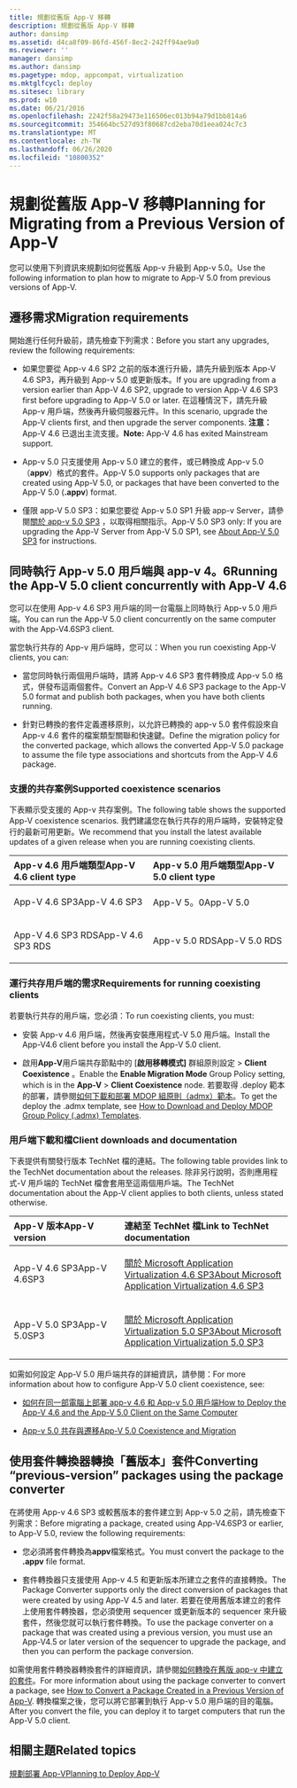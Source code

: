 ```yaml
---
title: 規劃從舊版 App-V 移轉
description: 規劃從舊版 App-V 移轉
author: dansimp
ms.assetid: d4ca8f09-86fd-456f-8ec2-242ff94ae9a0
ms.reviewer: ''
manager: dansimp
ms.author: dansimp
ms.pagetype: mdop, appcompat, virtualization
ms.mktglfcycl: deploy
ms.sitesec: library
ms.prod: w10
ms.date: 06/21/2016
ms.openlocfilehash: 2242f58a29473e116506ec013b94a79d1bb814a6
ms.sourcegitcommit: 354664bc527d93f80687cd2eba70d1eea024c7c3
ms.translationtype: MT
ms.contentlocale: zh-TW
ms.lasthandoff: 06/26/2020
ms.locfileid: "10800352"
---
```

# <span data-ttu-id="b4110-103">規劃從舊版 App-V 移轉</span><span class="sxs-lookup"><span data-stu-id="b4110-103">Planning for Migrating from a Previous Version of App-V</span></span>


<span data-ttu-id="b4110-104">您可以使用下列資訊來規劃如何從舊版 App-v 升級到 App-v 5.0。</span><span class="sxs-lookup"><span data-stu-id="b4110-104">Use the following information to plan how to migrate to App-V 5.0 from previous versions of App-V.</span></span>

## <span data-ttu-id="b4110-105">遷移需求</span><span class="sxs-lookup"><span data-stu-id="b4110-105">Migration requirements</span></span>


<span data-ttu-id="b4110-106">開始進行任何升級前，請先檢查下列需求：</span><span class="sxs-lookup"><span data-stu-id="b4110-106">Before you start any upgrades, review the following requirements:</span></span>

-   <span data-ttu-id="b4110-107">如果您要從 App-v 4.6 SP2 之前的版本進行升級，請先升級到版本 App-V 4.6 SP3，再升級到 App-v 5.0 或更新版本。</span><span class="sxs-lookup"><span data-stu-id="b4110-107">If you are upgrading from a version earlier than App-V 4.6 SP2, upgrade to version App-V 4.6 SP3 first before upgrading to App-V 5.0 or later.</span></span> <span data-ttu-id="b4110-108">在這種情況下，請先升級 App-v 用戶端，然後再升級伺服器元件。</span><span class="sxs-lookup"><span data-stu-id="b4110-108">In this scenario, upgrade the App-V clients first, and then upgrade the server components.</span></span>
<span data-ttu-id="b4110-109">**注意：** App-V 4.6 已退出主流支援。</span><span class="sxs-lookup"><span data-stu-id="b4110-109">**Note:** App-V 4.6 has exited Mainstream support.</span></span>

-   <span data-ttu-id="b4110-110">App-v 5.0 只支援使用 App-v 5.0 建立的套件，或已轉換成 App-v 5.0 （**appv**）格式的套件。</span><span class="sxs-lookup"><span data-stu-id="b4110-110">App-V 5.0 supports only packages that are created using App-V 5.0, or packages that have been converted to the App-V 5.0 (**.appv**) format.</span></span>

-   <span data-ttu-id="b4110-111">僅限 app-V 5.0 SP3：如果您要從 App-v 5.0 SP1 升級 app-v Server，請參閱[關於 app-v 5.0 SP3](about-app-v-50-sp3.md#bkmk-migrate-to-50sp3) ，以取得相關指示。</span><span class="sxs-lookup"><span data-stu-id="b4110-111">App-V 5.0 SP3 only: If you are upgrading the App-V Server from App-V 5.0 SP1, see [About App-V 5.0 SP3](about-app-v-50-sp3.md#bkmk-migrate-to-50sp3) for instructions.</span></span>

## <span data-ttu-id="b4110-112">同時執行 App-v 5.0 用戶端與 app-v 4。6</span><span class="sxs-lookup"><span data-stu-id="b4110-112">Running the App-V 5.0 client concurrently with App-V 4.6</span></span>


<span data-ttu-id="b4110-113">您可以在使用 App-v 4.6 SP3 用戶端的同一台電腦上同時執行 App-v 5.0 用戶端。</span><span class="sxs-lookup"><span data-stu-id="b4110-113">You can run the App-V 5.0 client concurrently on the same computer with the App-V4.6SP3 client.</span></span>

<span data-ttu-id="b4110-114">當您執行共存的 App-v 用戶端時，您可以：</span><span class="sxs-lookup"><span data-stu-id="b4110-114">When you run coexisting App-V clients, you can:</span></span>

-   <span data-ttu-id="b4110-115">當您同時執行兩個用戶端時，請將 App-v 4.6 SP3 套件轉換成 App-v 5.0 格式，併發布這兩個套件。</span><span class="sxs-lookup"><span data-stu-id="b4110-115">Convert an App-V 4.6 SP3 package to the App-V 5.0 format and publish both packages, when you have both clients running.</span></span>

-   <span data-ttu-id="b4110-116">針對已轉換的套件定義遷移原則，以允許已轉換的 app-v 5.0 套件假設來自 App-v 4.6 套件的檔案類型關聯和快速鍵。</span><span class="sxs-lookup"><span data-stu-id="b4110-116">Define the migration policy for the converted package, which allows the converted App-V 5.0 package to assume the file type associations and shortcuts from the App-V 4.6 package.</span></span>

### <span data-ttu-id="b4110-117">支援的共存案例</span><span class="sxs-lookup"><span data-stu-id="b4110-117">Supported coexistence scenarios</span></span>

<span data-ttu-id="b4110-118">下表顯示受支援的 App-v 共存案例。</span><span class="sxs-lookup"><span data-stu-id="b4110-118">The following table shows the supported App-V coexistence scenarios.</span></span> <span data-ttu-id="b4110-119">我們建議您在執行共存的用戶端時，安裝特定發行的最新可用更新。</span><span class="sxs-lookup"><span data-stu-id="b4110-119">We recommend that you install the latest available updates of a given release when you are running coexisting clients.</span></span>

<table>
<colgroup>
<col width="50%" />
<col width="50%" />
</colgroup>
<thead>
<tr class="header">
<th align="left"><span data-ttu-id="b4110-120">App-v 4.6 用戶端類型</span><span class="sxs-lookup"><span data-stu-id="b4110-120">App-V 4.6 client type</span></span></th>
<th align="left"><span data-ttu-id="b4110-121">App-v 5.0 用戶端類型</span><span class="sxs-lookup"><span data-stu-id="b4110-121">App-V 5.0 client type</span></span></th>
</tr>
</thead>
<tbody>
<tr class="odd">
<td align="left"><p><span data-ttu-id="b4110-122">App-V 4.6 SP3</span><span class="sxs-lookup"><span data-stu-id="b4110-122">App-V 4.6 SP3</span></span></p></td>
<td align="left"><p><span data-ttu-id="b4110-123">App-V 5。0</span><span class="sxs-lookup"><span data-stu-id="b4110-123">App-V 5.0</span></span></p></td>
</tr>
<tr class="even">
<td align="left"><p><span data-ttu-id="b4110-124">App-V 4.6 SP3 RDS</span><span class="sxs-lookup"><span data-stu-id="b4110-124">App-V 4.6 SP3 RDS</span></span></p></td>
<td align="left"><p><span data-ttu-id="b4110-125">App-v 5.0 RDS</span><span class="sxs-lookup"><span data-stu-id="b4110-125">App-V 5.0 RDS</span></span></p></td>
</tr>
</tbody>
</table>

 

### <span data-ttu-id="b4110-126">運行共存用戶端的需求</span><span class="sxs-lookup"><span data-stu-id="b4110-126">Requirements for running coexisting clients</span></span>

<span data-ttu-id="b4110-127">若要執行共存的用戶端，您必須：</span><span class="sxs-lookup"><span data-stu-id="b4110-127">To run coexisting clients, you must:</span></span>

-   <span data-ttu-id="b4110-128">安裝 App-v 4.6 用戶端，然後再安裝應用程式-V 5.0 用戶端。</span><span class="sxs-lookup"><span data-stu-id="b4110-128">Install the App-V4.6 client before you install the App-V 5.0 client.</span></span>

-   <span data-ttu-id="b4110-129">啟用**App-V**用戶端共存節點中的 [**啟用移轉模式]** 群組原則設定 &gt; **Client Coexistence** 。</span><span class="sxs-lookup"><span data-stu-id="b4110-129">Enable the **Enable Migration Mode** Group Policy setting, which is in the **App-V** &gt; **Client Coexistence** node.</span></span> <span data-ttu-id="b4110-130">若要取得 .deploy 範本的部署，請參閱[如何下載和部署 MDOP 組原則（admx）範本](https://technet.microsoft.com/library/dn659707.aspx)。</span><span class="sxs-lookup"><span data-stu-id="b4110-130">To get the deploy the .admx template, see [How to Download and Deploy MDOP Group Policy (.admx) Templates](https://technet.microsoft.com/library/dn659707.aspx).</span></span>

### <span data-ttu-id="b4110-131">用戶端下載和檔</span><span class="sxs-lookup"><span data-stu-id="b4110-131">Client downloads and documentation</span></span>

<span data-ttu-id="b4110-132">下表提供有關發行版本 TechNet 檔的連結。</span><span class="sxs-lookup"><span data-stu-id="b4110-132">The following table provides link to the TechNet documentation about the releases.</span></span> <span data-ttu-id="b4110-133">除非另行說明，否則應用程式-V 用戶端的 TechNet 檔會套用至這兩個用戶端。</span><span class="sxs-lookup"><span data-stu-id="b4110-133">The TechNet documentation about the App-V client applies to both clients, unless stated otherwise.</span></span>

<table>
<colgroup>
<col width="33%" />
<col width="50%" />
</colgroup>
<thead>
<tr class="header">
<th align="left"><span data-ttu-id="b4110-134">App-V 版本</span><span class="sxs-lookup"><span data-stu-id="b4110-134">App-V version</span></span></th>
<th align="left"><span data-ttu-id="b4110-135">連結至 TechNet 檔</span><span class="sxs-lookup"><span data-stu-id="b4110-135">Link to TechNet documentation</span></span></th>
</tr>
</thead>
<tbody>
<tr class="odd">
<td align="left"><p><span data-ttu-id="b4110-136">App-V 4.6 SP3</span><span class="sxs-lookup"><span data-stu-id="b4110-136">App-V 4.6SP3</span></span></p></td>
<td align="left"><p><a href="https://technet.microsoft.com/library/dn511019.aspx" data-raw-source="[About Microsoft Application Virtualization 4.6 SP3](https://technet.microsoft.com/library/dn511019.aspx)"><span data-ttu-id="b4110-137">關於 Microsoft Application Virtualization 4.6 SP3</span><span class="sxs-lookup"><span data-stu-id="b4110-137">About Microsoft Application Virtualization 4.6 SP3</span></span></a></p></td>
</tr>
<tr class="even">
<td align="left"><p><span data-ttu-id="b4110-138">App-V 5.0 SP3</span><span class="sxs-lookup"><span data-stu-id="b4110-138">App-V 5.0SP3</span></span></p></td>
<td align="left"><p><a href="about-app-v-50-sp3.md" data-raw-source="[About Microsoft Application Virtualization 5.0 SP3](about-app-v-50-sp3.md)"><span data-ttu-id="b4110-139">關於 Microsoft Application Virtualization 5.0 SP3</span><span class="sxs-lookup"><span data-stu-id="b4110-139">About Microsoft Application Virtualization 5.0 SP3</span></span></a></p></td>
</tr>
</tbody>
</table>

 

<span data-ttu-id="b4110-140">如需如何設定 App-V 5.0 用戶端共存的詳細資訊，請參閱：</span><span class="sxs-lookup"><span data-stu-id="b4110-140">For more information about how to configure App-V 5.0 client coexistence, see:</span></span>

-   [<span data-ttu-id="b4110-141">如何在同一部電腦上部署 app-v 4.6 和 App-v 5.0 用戶端</span><span class="sxs-lookup"><span data-stu-id="b4110-141">How to Deploy the App-V 4.6 and the App-V 5.0 Client on the Same Computer</span></span>](how-to-deploy-the-app-v-46-and-the-app-v--50-client-on-the-same-computer.md)

-   [<span data-ttu-id="b4110-142">App-v 5.0 共存與遷移</span><span class="sxs-lookup"><span data-stu-id="b4110-142">App-V 5.0 Coexistence and Migration</span></span>](https://technet.microsoft.com/windows/jj835811.aspx)

## <a href="" id="converting--previous-version--packages-using-the-package-converter-"></a><span data-ttu-id="b4110-143">使用套件轉換器轉換「舊版本」套件</span><span class="sxs-lookup"><span data-stu-id="b4110-143">Converting “previous-version” packages using the package converter</span></span>


<span data-ttu-id="b4110-144">在將使用 App-v 4.6 SP3 或較舊版本的套件建立到 App-v 5.0 之前，請先檢查下列需求：</span><span class="sxs-lookup"><span data-stu-id="b4110-144">Before migrating a package, created using App-V4.6SP3 or earlier, to App-V 5.0, review the following requirements:</span></span>

-   <span data-ttu-id="b4110-145">您必須將套件轉換為**appv**檔案格式。</span><span class="sxs-lookup"><span data-stu-id="b4110-145">You must convert the package to the **.appv** file format.</span></span>

-   <span data-ttu-id="b4110-146">套件轉換器只支援使用 App-v 4.5 和更新版本所建立之套件的直接轉換。</span><span class="sxs-lookup"><span data-stu-id="b4110-146">The Package Converter supports only the direct conversion of packages that were created by using App-V 4.5 and later.</span></span> <span data-ttu-id="b4110-147">若要在使用舊版本建立的套件上使用套件轉換器，您必須使用 sequencer 或更新版本的 sequencer 來升級套件，然後您就可以執行套件轉換。</span><span class="sxs-lookup"><span data-stu-id="b4110-147">To use the package converter on a package that was created using a previous version, you must use an App-V4.5 or later version of the sequencer to upgrade the package, and then you can perform the package conversion.</span></span>

<span data-ttu-id="b4110-148">如需使用套件轉換器轉換套件的詳細資訊，請參閱[如何轉換在舊版 app-v 中建立的套件](how-to-convert-a-package-created-in-a-previous-version-of-app-v.md)。</span><span class="sxs-lookup"><span data-stu-id="b4110-148">For more information about using the package converter to convert a package, see [How to Convert a Package Created in a Previous Version of App-V](how-to-convert-a-package-created-in-a-previous-version-of-app-v.md).</span></span> <span data-ttu-id="b4110-149">轉換檔案之後，您可以將它部署到執行 App-v 5.0 用戶端的目的電腦。</span><span class="sxs-lookup"><span data-stu-id="b4110-149">After you convert the file, you can deploy it to target computers that run the App-V 5.0 client.</span></span>






## <span data-ttu-id="b4110-150">相關主題</span><span class="sxs-lookup"><span data-stu-id="b4110-150">Related topics</span></span>


[<span data-ttu-id="b4110-151">規劃部署 App-V</span><span class="sxs-lookup"><span data-stu-id="b4110-151">Planning to Deploy App-V</span></span>](planning-to-deploy-app-v.md)

 

 





